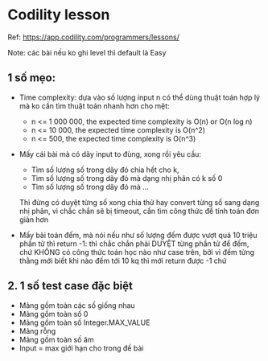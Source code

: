 # Codility lesson

Ref: https://app.codility.com/programmers/lessons/

Note: các bài nếu ko ghi level thì default là Easy

## 1 số mẹo:

- Time complexity: dựa vào số lượng input n có thể dùng thuật toán hợp lý mà ko cần tìm thuật toán nhanh hơn cho mệt:
  - n <= 1 000 000, the expected time complexity is O(n) or O(n log n)
  - n <= 10 000, the expected time complexity is O(n^2)
  - n <= 500, the expected time complexity is O(n^3)
- Mấy cái bài mà có dãy input to đùng, xong rồi yêu cầu:

  - Tìm số lượng số trong dãy đó chia hết cho k,
  - Tìm số lượng số trong dãy đó mà dạng nhị phân có k số 0
  - Tìm số lượng số trong dãy đó mà ...

  Thì đừng có duyệt từng số xong chia thử hay convert từng số sang dạng nhị phân, vì chắc chắn sẽ
  bị timeout, cần tìm công thức để tính toán đơn giản hơn

- Mấy bài toán đếm, mà nói nếu như số lượng đếm được vượt quá 10 triệu phần tử thì return -1: thì chắc chắn phải DUYỆT từng phần tử để đếm, chứ KHÔNG có công thức toán học nào như case trên, bởi vì đếm từng thằng mới biết khi nào đếm tới 10 kq thì mới return được -1 chứ

## 2. 1 số test case đặc biệt

- Mảng gồm toàn các số giống nhau
- Mảng gồm toàn số 0
- Mảng gồm toàn số Integer.MAX_VALUE
- Mảng rỗng
- Mảng gồm toàn số âm
- Input = max giới hạn cho trong đề bài
